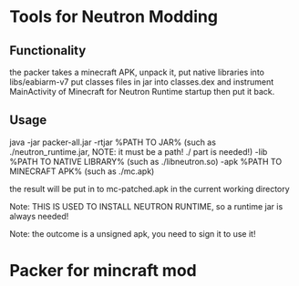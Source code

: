 # Tools for Neutron Modding

## Functionality

the packer takes a minecraft APK,
    unpack it,
    put native libraries into libs/eabiarm-v7
    put classes files in jar into classes.dex
    and instrument MainActivity of Minecraft for Neutron Runtime startup
then put it back.

## Usage
java -jar packer-all.jar
    -rtjar %PATH TO JAR% (such as ./neutron_runtime.jar, NOTE: it must be a path! ./ part is needed!)
    -lib %PATH TO NATIVE LIBRARY% (such as ./libneutron.so)
    -apk %PATH TO MINECRAFT APK% (such as ./mc.apk)

the result will be put in to mc-patched.apk in the current working directory

Note: THIS IS USED TO INSTALL NEUTRON RUNTIME, so a runtime jar is always needed!

Note: the outcome is a unsigned apk, you need to sign it to use it!

# Packer for mincraft mod